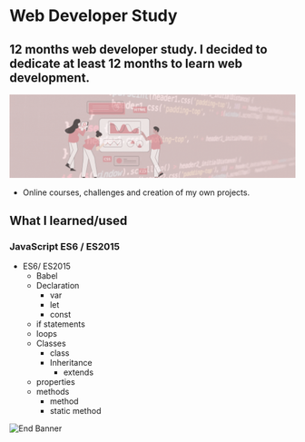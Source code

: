 # Web Developer Study
## 12 months web developer study. I decided to dedicate at least 12 months to learn web development.

![Begin Banner](Documentation/top-1200x350.gif)

* Online courses, challenges and creation of my own projects.

## What I learned/used 
### JavaScript ES6 / ES2015
* ES6/ ES2015
    * Babel
    * Declaration
        * var
        * let
        * const
    * if statements
    * loops
     * Classes
        * class
        * Inheritance
            * extends
    * properties
    * methods
        * method
        * static method

![End Banner](Documentation/botton-1200x350.gif)